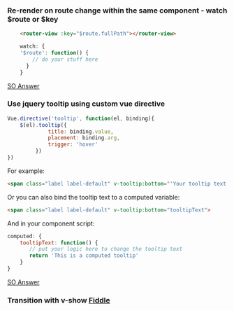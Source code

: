 ### Re-render on route change within the same component - watch $route or $key
```html
    <router-view :key="$route.fullPath"></router-view>
```
```js
    watch: {
    '$route': function() {
        // do your stuff here
      }
    }
```
[SO Answer](https://stackoverflow.com/questions/45372518/vue-js-component-doesnt-rerender-on-the-same-page)

### Use jquery tooltip using custom vue directive

```js
Vue.directive('tooltip', function(el, binding){
    $(el).tooltip({
             title: binding.value,
             placement: binding.arg,
             trigger: 'hover'             
         })
})
```
For example:
```html
<span class="label label-default" v-tooltip:bottom="'Your tooltip text'">
```
Or you can also bind the tooltip text to a computed variable:
```html
<span class="label label-default" v-tooltip:bottom="tooltipText">
```
And in your component script:
```js
computed: {
    tooltipText: function() {
       // put your logic here to change the tooltip text
       return 'This is a computed tooltip'
    }
}
```

[SO Answer](https://stackoverflow.com/questions/37078423/how-can-add-bootstrap-tooltip-inside-vue-js)


### Transition with v-show [Fiddle](http://jsfiddle.net/eywraw8t/355190/)
